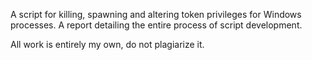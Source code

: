 A script for killing, spawning and altering token privileges for Windows processes.
A report detailing the entire process of script development.

All work is entirely my own, do not plagiarize it.

